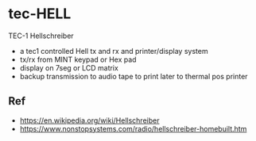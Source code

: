 # tec-HELL
TEC-1 Hellschreiber
- a tec1 controlled Hell tx and rx and printer/display system
- tx/rx from MINT keypad or Hex pad 
- display on 7seg or LCD matrix
- backup transmission to audio tape to print later to thermal pos printer


## Ref
- https://en.wikipedia.org/wiki/Hellschreiber
- https://www.nonstopsystems.com/radio/hellschreiber-homebuilt.htm


